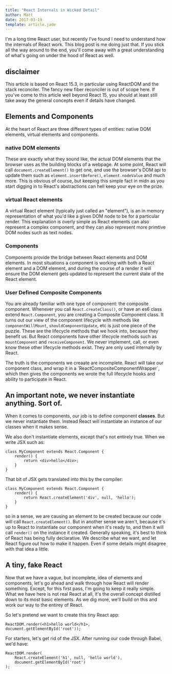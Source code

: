 ```yaml
---
title: "React Internals in Wicked Detail"
author: Matt
date: 2017-03-19
template: article.jade
---
```

I'm a long time React user, but recently I've found I need to understand how the internals of React work. This blog post is me doing just that. If you stick all the way around to the end, you'll come away with a great understanding of what's going on under the hood of React as well.

<span class="more"></span>

## disclaimer

This article is based on React 15.3, in particular using ReactDOM and the stack reconciler. The fancy new fiber reconciler is out of scope here. If you've come to this article well beyond React 15, you should at least still take away the general concepts even if details have changed.

## Elements and Components

At the heart of React are three different types of entities: native DOM elements, virtual elements and components.

### native DOM elements

These are exactly what they sound like, the actual DOM elements that the browser uses as the building blocks of a webpage. At some point, React will call `document.createElement()` to get one, and use the browser's DOM api to update them such as `element.insertBefore()`, `element.nodeValue` and much more. This is obvious of course, but keeping this simple fact in midn as you start digging in to React's abstractions can hell keep your eye on the prize.

### virtual React elements

A virtual React element (typically just called an "element"), is an in memory representation of what you'd like a given DOM node to be for a particular render. This explanation is overly simple as React elements can also represent a complex component, and they can also represent more primtive DOM nodes such as text nodes. 

### Components
  
Components provide the bridge between React elements and DOM elements. In most situations a component is working with both a React element and a DOM element, and during the course of a render it will ensure the DOM element gets updated to represent the current state of the React element.

### User Defined Composite Components

You are already familiar with one type of component: the composite component. Whenever you call `React.createClass()`, or have an es6 class extend `React.Component`, you are creating a Composite Component class. It turns out our view of the component lifecycle with methods like `componentWillMount`, `shouldComponentUpdate`, etc is just one piece of the puzzle. These are the lifecycle methods that we hook into, because they benefit us. But React components have other lifecycle methods such as `mountComponent` and `receiveComponent`. We never implement, call, or even know these other lifecycle methods exist. They are only used internally by React.

<div class="callout wisdom">
The truth is the components we creaate are incomplete. React will take our component class, and wrap it in a `ReactCompositeComponentWrapper`, which then gives the components we wrote the full lifecycle hooks and ability to participate in React.
</div>

## An important note, we never instantiate anything. Sort of.

When it comes to components, our job is to define component **classes**. But we never instantiate them. Instead React will instantiate an instance of our classes when it makes sense.

We also don't instantiate elements, except that's not entirely true. When we write JSX such as:

```
class MyComponent extends React.Component {
    render() {
        return <div>hello</div>;
    }
}
```

That bit of JSX gets translated into this by the compiler:

```
class MyComponent extends React.Component {
    render() {
        return React.createElement('div', null, 'hello');
    }
}
```

so in a sense, we are causing an element to be created because our code will call `React.createElement()`. But in another sense we aren't, because it's up to React to instantiate our component when it's ready to, and then it will call `render()` on the instance it created. Generally speaking, it's best to think of React has being fully declarative. We describe what we want, and let React figure out how to make it happen. Even if some details might disagree with that idea a little.



## A tiny, fake React

Now that we have a vague, but incomplete, idea of elements and components, let's go ahead and walk through how React will render something. Except, for this first pass, I'm going to keep it really simple. What we have here is not real React at all, it's the overall concept distilled down to its most basic elements. As we dig more, we'll build on this and work our way to the entirey of React.

So let's pretend we want to create this tiny React app:

```
ReactDOM.render(<h1>hello world</h1>, document.getElementById('root'));
```

For starters, let's get rid of the JSX. After running our code through Babel, we'd have:

```
ReactDOM.render(
    React.createElement('h1', null, 'hello world'),
    document.getElementById('root')
);
```


